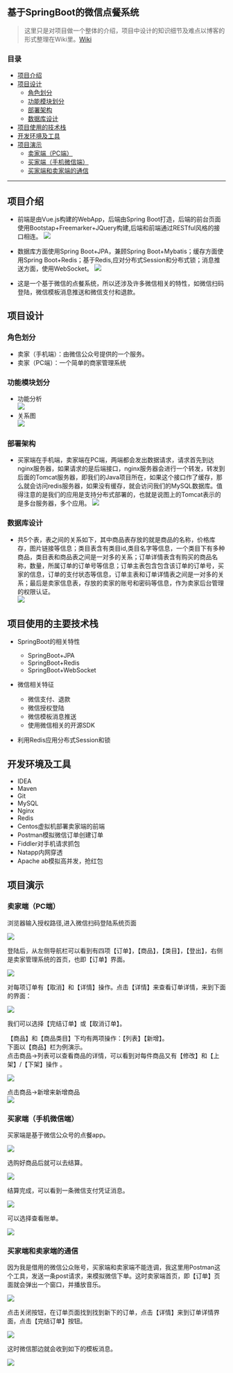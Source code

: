 ## 基于SpringBoot的微信点餐系统
>这里只是对项目做一个整体的介绍，项目中设计的知识细节及难点以博客的形式整理在Wiki里。[Wiki](https://github.com/sqmax/springboot-project/wiki)

### 目录
* [项目介绍](#项目介绍)
* [项目设计](#项目设计)
    * [角色划分](#角色划分)
    * [功能模块划分](#功能模块划分)
    * [部署架构](#部署架构)
    * [数据库设计](#数据库设计)
* [项目使用的技术栈](#项目使用的技术栈)
* [开发环境及工具](#开发环境及工具)
* [项目演示](#项目演示)
    * [卖家端（PC端）](#卖家端（PC端）)
    * [买家端（手机微信端）](#买家端（手机微信端）)
    * [买家端和卖家端的通信](#买家端和卖家端的通信)

---

## 项目介绍  
* 前端是由Vue.js构建的WebApp，后端由Spring Boot打造，后端的前台页面使用Bootstap+Freemarker+JQuery构建,后端和前端通过RESTful风格的接口相连。
![](http://p91462zt8.bkt.clouddn.com/34.PNG)

* 数据库方面使用Spring Boot+JPA，兼顾Spring Boot+Mybatis；缓存方面使用Spring Boot+Redis；基于Redis,应对分布式Session和分布式锁；消息推送方面，使用WebSocket。
![](http://p91462zt8.bkt.clouddn.com/21.PNG)

* 这是一个基于微信的点餐系统，所以还涉及许多微信相关的特性，如微信扫码登陆，微信模板消息推送和微信支付和退款。

## 项目设计

### 角色划分
* 卖家（手机端）：由微信公众号提供的一个服务。
* 卖家（PC端）：一个简单的商家管理系统

### 功能模块划分
* 功能分析   
    ![](http://p91462zt8.bkt.clouddn.com/35.PNG)   
* 关系图           
    ![](http://p91462zt8.bkt.clouddn.com/36.PNG)   

### 部署架构
* 买家端在手机端，卖家端在PC端，两端都会发出数据请求，请求首先到达nginx服务器，如果请求的是后端接口，nginx服务器会进行一个转发，转发到后面的Tomcat服务器，即我们的Java项目所在，如果这个接口作了缓存，那么就会访问redis服务器，如果没有缓存，就会访问我们的MySQL数据库。值得注意的是我们的应用是支持分布式部署的，也就是说图上的Tomcat表示的是多台服务器，多个应用。
    ![](http://p91462zt8.bkt.clouddn.com/37.PNG)
### 数据库设计
*  共5个表，表之间的关系如下，其中商品表存放的就是商品的名称，价格库存，图片链接等信息；类目表含有类目id,类目名字等信息，一个类目下有多种商品，类目表和商品表之间是一对多的关系；订单详情表含有购买的商品名称，数量，所属订单的订单号等信息；订单主表包含包含该订单的订单号，买家的信息，订单的支付状态等信息，订单主表和订单详情表之间是一对多的关系；最后是卖家信息表，存放的卖家的账号和密码等信息，作为卖家后台管理的权限认证。    
    ![](http://p91462zt8.bkt.clouddn.com/38.PNG)       


## 项目使用的主要技术栈
* SpringBoot的相关特性
    * SpringBoot+JPA
    * SpringBoot+Redis
    * SpringBoot+WebSocket
    
* 微信相关特征
    * 微信支付、退款
    * 微信授权登陆
    * 微信模板消息推送
    * 使用微信相关的开源SDK
* 利用Redis应用分布式Session和锁

## 开发环境及工具
* IDEA   
* Maven   
* Git   
* MySQL
* Nginx
* Redis                
* Centos虚拟机部署卖家端的前端                             
* Postman模拟微信订单创建订单
* Fiddler对手机请求抓包    
* Natapp内网穿透       
* Apache ab模拟高并发，抢红包

## 项目演示   

### 卖家端（PC端）  

浏览器输入授权路径,进入微信扫码登陆系统页面         

![](http://p91462zt8.bkt.clouddn.com/24.PNG)                                                         

登陆后，从左侧导航栏可以看到有四项【订单】，【商品】，【类目】，【登出】，右侧是卖家管理系统的首页，也即【订单】界面。   

![](http://p91462zt8.bkt.clouddn.com/25.PNG)   

 对每项订单有【取消】和【详情】操作。点击【详情】来查看订单详情，来到下面的界面：
 
 ![](http://p91462zt8.bkt.clouddn.com/28.PNG)
 
 我们可以选择【完结订单】或【取消订单】。       

【商品】和【商品类目】下均有两项操作：【列表】【新增】。      
下面以【商品】栏为例演示。     
点击商品->列表可以查看商品的详情，可以看到对每件商品又有【修改】和【上架】/【下架】操作 。       

![](http://p91462zt8.bkt.clouddn.com/26.PNG)

点击商品->新增来新增商品        
 ![](http://p91462zt8.bkt.clouddn.com/23.PNG)     
 
### 买家端（手机微信端）
买家端是基于微信公众号的点餐app。      

![](http://p91462zt8.bkt.clouddn.com/28.jpg)

选购好商品后就可以去结算。

![](http://p91462zt8.bkt.clouddn.com/30.jpg)

结算完成，可以看到一条微信支付凭证消息。

![](http://p91462zt8.bkt.clouddn.com/31.jpg)

可以选择查看账单。

![](http://p91462zt8.bkt.clouddn.com/32.jpg)

### 买家端和卖家端的通信
因为我是借用的微信公众账号，买家端和卖家端不能连调，我这里用Postman这个工具，发送一条post请求，来模拟微信下单。这时卖家端首页，即【订单】页面就会弹出一个窗口，并播放音乐。   

![](http://p91462zt8.bkt.clouddn.com/27.PNG)  

点击关闭按钮，在订单页面找到找到新下的订单，点击【详情】来到订单详情界面，点击【完结订单】按钮。

![](http://p91462zt8.bkt.clouddn.com/33.PNG)

这时微信那边就会收到如下的模板消息。   

![](http://p91462zt8.bkt.clouddn.com/29.jpg)





